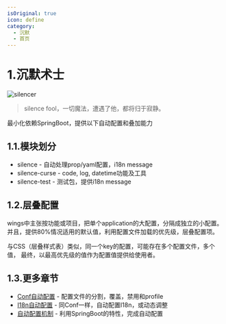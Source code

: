 ```yaml
---
isOriginal: true
icon: define
category:
  - 沉默
  - 首页
---
```


# 1.沉默术士

![silencer](/silencer_icon.png)

> silence fool，一切魔法，遭遇了他，都将归于寂静。

最小化依赖SpringBoot，提供以下自动配置和叠加能力

## 1.1.模块划分

* silence - 自动处理prop/yaml配置，i18n message
* silence-curse - code, log, datetime功能及工具
* silence-test - 测试包，提供i18n message

## 1.2.层叠配置

wings中主张按功能或项目，把单个application的大配置，分隔成独立的小配置。
并且，提供80%情况适用的默认值，利用配置文件加载的优先级，层叠配置项。

与CSS（层叠样式表）类似，同一个key的配置，可能存在多个配置文件，多个值，
最终，以最高优先级的值作为配置值提供给使用者。

## 1.3.更多章节

* [Conf自动配置](1a-wings-conf.md) - 配置文件的分割，覆盖，禁用和profile
* [I18n自动配置](1b-wings-i18n.md) - 同Conf一样，自动配置I18n，或动态调整
* [自动配置机制](1c-spring-auto.md) - 利用SpringBoot的特性，完成自动配置
